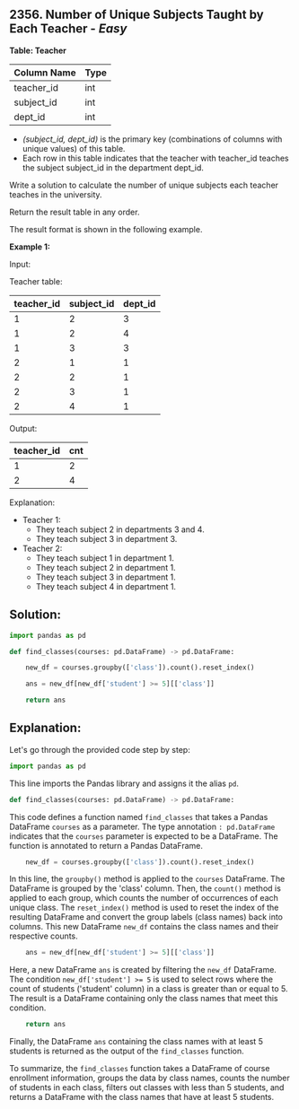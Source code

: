 ## 2356. Number of Unique Subjects Taught by Each Teacher - *Easy*

**Table: Teacher**

| Column Name | Type |
|-------------|------|
| teacher_id  | int  |
| subject_id  | int  |
| dept_id     | int  |

* *(subject_id, dept_id)* is the primary key (combinations of columns with unique values) of this table.
* Each row in this table indicates that the teacher with teacher_id teaches the subject subject_id in the department dept_id.

Write a solution to calculate the number of unique subjects each teacher teaches in the university.

Return the result table in any order.

The result format is shown in the following example.

**Example 1:**

Input: 

Teacher table:

| teacher_id | subject_id | dept_id |
|------------|------------|---------|
| 1          | 2          | 3       |
| 1          | 2          | 4       |
| 1          | 3          | 3       |
| 2          | 1          | 1       |
| 2          | 2          | 1       |
| 2          | 3          | 1       |
| 2          | 4          | 1       |

Output:  

| teacher_id | cnt |
|------------|-----|
| 1          | 2   |
| 2          | 4   |

Explanation: 
* Teacher 1:
  - They teach subject 2 in departments 3 and 4.
  - They teach subject 3 in department 3.
* Teacher 2:
  - They teach subject 1 in department 1.
  - They teach subject 2 in department 1.
  - They teach subject 3 in department 1.
  - They teach subject 4 in department 1.

## **Solution:**

```python
import pandas as pd

def find_classes(courses: pd.DataFrame) -> pd.DataFrame:

    new_df = courses.groupby(['class']).count().reset_index()

    ans = new_df[new_df['student'] >= 5][['class']]

    return ans
```

## Explanation:

Let's go through the provided code step by step:

```python
import pandas as pd
```
This line imports the Pandas library and assigns it the alias `pd`.

```python
def find_classes(courses: pd.DataFrame) -> pd.DataFrame:
```
This code defines a function named `find_classes` that takes a Pandas DataFrame `courses` as a parameter. The type annotation `: pd.DataFrame` indicates that the `courses` parameter is expected to be a DataFrame. The function is annotated to return a Pandas DataFrame.

```python
    new_df = courses.groupby(['class']).count().reset_index()
```
In this line, the `groupby()` method is applied to the `courses` DataFrame. The DataFrame is grouped by the 'class' column. Then, the `count()` method is applied to each group, which counts the number of occurrences of each unique class. The `reset_index()` method is used to reset the index of the resulting DataFrame and convert the group labels (class names) back into columns. This new DataFrame `new_df` contains the class names and their respective counts.

```python
    ans = new_df[new_df['student'] >= 5][['class']]
```
Here, a new DataFrame `ans` is created by filtering the `new_df` DataFrame. The condition `new_df['student'] >= 5` is used to select rows where the count of students ('student' column) in a class is greater than or equal to 5. The result is a DataFrame containing only the class names that meet this condition.

```python
    return ans
```
Finally, the DataFrame `ans` containing the class names with at least 5 students is returned as the output of the `find_classes` function.

To summarize, the `find_classes` function takes a DataFrame of course enrollment information, groups the data by class names, counts the number of students in each class, filters out classes with less than 5 students, and returns a DataFrame with the class names that have at least 5 students.